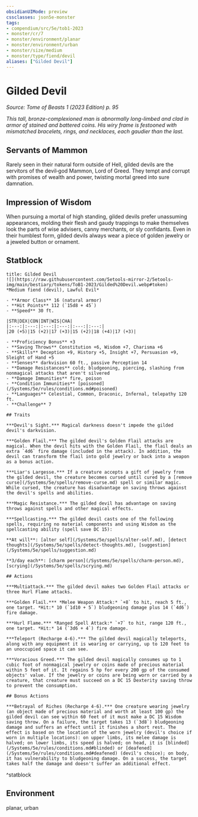 ```yaml
---
obsidianUIMode: preview
cssclasses: json5e-monster
tags:
- compendium/src/5e/tob1-2023
- monster/cr/7
- monster/environment/planar
- monster/environment/urban
- monster/size/medium
- monster/type/fiend/devil
aliases: ["Gilded Devil"]
---
```

# Gilded Devil
*Source: Tome of Beasts 1 (2023 Edition) p. 95*  

*This tall, bronze-complexioned man is abnormally long-limbed and clad in armor of stained and battered coins. His wiry frame is festooned with mismatched bracelets, rings, and necklaces, each gaudier than the last.*

## Servants of Mammon

Rarely seen in their natural form outside of Hell, gilded devils are the servitors of the devil‑god Mammon, Lord of Greed. They tempt and corrupt with promises of wealth and power, twisting mortal greed into sure damnation.

## Impression of Wisdom

When pursuing a mortal of high standing, gilded devils prefer unassuming appearances, molding their flesh and gaudy trappings to make themselves look the parts of wise advisers, canny merchants, or sly confidants. Even in their humblest form, gilded devils always wear a piece of golden jewelry or a jeweled button or ornament.

## Statblock

```ad-statblock
title: Gilded Devil
![](https://raw.githubusercontent.com/5etools-mirror-2/5etools-img/main/bestiary/tokens/ToB1-2023/Gilded%20Devil.webp#token)
*Medium fiend (devil), Lawful Evil*

- **Armor Class** 16 (natural armor)
- **Hit Points** 112 (`15d8 + 45`)
- **Speed** 30 ft.

|STR|DEX|CON|INT|WIS|CHA|
|:---:|:---:|:---:|:---:|:---:|:---:|
|20 (+5)|15 (+2)|17 (+3)|15 (+2)|18 (+4)|17 (+3)|

- **Proficiency Bonus** +3
- **Saving Throws** Constitution +6, Wisdom +7, Charisma +6
- **Skills** Deception +9, History +5, Insight +7, Persuasion +9, Sleight of Hand +5
- **Senses** darkvision 60 ft., passive Perception 14
- **Damage Resistances** cold; bludgeoning, piercing, slashing from nonmagical attacks that aren't silvered
- **Damage Immunities** fire, poison
- **Condition Immunities** [poisoned](/Systems/5e/rules/conditions.md#poisoned)
- **Languages** Celestial, Common, Draconic, Infernal, telepathy 120 ft.
- **Challenge** 7

## Traits

***Devil's Sight.*** Magical darkness doesn't impede the gilded devil's darkvision.

***Golden Flail.*** The gilded devil's Golden Flail attacks are magical. When the devil hits with the Golden Flail, the flail deals an extra `4d6` fire damage (included in the attack). In addition, the devil can transform the flail into gold jewelry or back into a weapon as a bonus action.

***Liar's Largesse.*** If a creature accepts a gift of jewelry from the gilded devil, the creature becomes cursed until cured by a [remove curse](/Systems/5e/spells/remove-curse.md) spell or similar magic. While cursed, the creature has disadvantage on saving throws against the devil's spells and abilities.

***Magic Resistance.*** The gilded devil has advantage on saving throws against spells and other magical effects.

***Spellcasting.*** The gilded devil casts one of the following spells, requiring no material components and using Wisdom as the spellcasting ability (spell save DC 15):

**At will**: [alter self](/Systems/5e/spells/alter-self.md), [detect thoughts](/Systems/5e/spells/detect-thoughts.md), [suggestion](/Systems/5e/spells/suggestion.md)

**3/day each**: [charm person](/Systems/5e/spells/charm-person.md), [scrying](/Systems/5e/spells/scrying.md)

## Actions

***Multiattack.*** The gilded devil makes two Golden Flail attacks or three Hurl Flame attacks.

***Golden Flail.*** *Melee Weapon Attack:* `+8` to hit, reach 5 ft., one target. *Hit:* 10 (`1d10 + 5`) bludgeoning damage plus 14 (`4d6`) fire damage.

***Hurl Flame.*** *Ranged Spell Attack:* `+7` to hit, range 120 ft., one target. *Hit:* 14 (`3d6 + 4`) fire damage.

***Teleport (Recharge 4-6).*** The gilded devil magically teleports, along with any equipment it is wearing or carrying, up to 120 feet to an unoccupied space it can see.

***Voracious Greed.*** The gilded devil magically consumes up to 1 cubic foot of nonmagical jewelry or coins made of precious material within 5 feet of it. It regains 5 hp for every 200 gp of the consumed objects' value. If the jewelry or coins are being worn or carried by a creature, that creature must succeed on a DC 15 Dexterity saving throw to prevent the consumption.

## Bonus Actions

***Betrayal of Riches (Recharge 4-6).*** One creature wearing jewelry (an object made of precious material and worth at least 100 gp) the gilded devil can see within 60 feet of it must make a DC 15 Wisdom saving throw. On a failure, the target takes 13 (`3d8`) bludgeoning damage and suffers an effect until it finishes a short rest. The effect is based on the location of the worn jewelry (devil's choice if worn in multiple locations): on upper limbs, its melee damage is halved; on lower limbs, its speed is halved; on head, it is [blinded](/Systems/5e/rules/conditions.md#blinded) or [deafened](/Systems/5e/rules/conditions.md#deafened) (devil's choice); on body, it has vulnerability to bludgeoning damage. On a success, the target takes half the damage and doesn't suffer an additional effect.
```
^statblock

## Environment

planar, urban